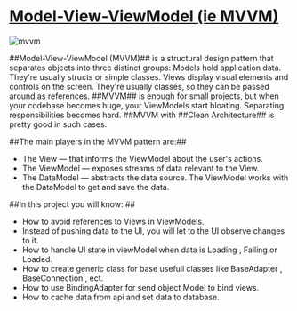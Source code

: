 # [Model-View-ViewModel (ie MVVM)](https://github.com/Alireza-hr/SimpleMVVM)

![mvvm](https://en.wikipedia.org/wiki/Model%E2%80%93view%E2%80%93viewmodel#/media/File:MVVMPattern.png)

##Model-View-ViewModel (MVVM)## is a structural design pattern that separates objects into three distinct groups: Models hold application data. They're usually structs or simple classes. Views display visual elements and controls on the screen. They're usually classes, so they can be passed around as references.
##MVVM## is enough for small projects, but when your codebase becomes huge, your ViewModels start bloating. Separating responsibilities becomes hard. ##MVVM with ##Clean Architecture## is pretty good in such cases.

##The main players in the MVVM pattern are:##
- The View — that informs the ViewModel about the user's actions.
- The ViewModel — exposes streams of data relevant to the View.
- The DataModel — abstracts the data source. The ViewModel works with the DataModel to get and save the data.

##In this project you will know: ##
- How to avoid references to Views in ViewModels.
- Instead of pushing data to the UI, you will let to the UI observe changes to it.
- How to handle UI state in viewModel when data is Loading , Failing or Loaded.
- How to create generic class for base usefull classes like BaseAdapter , BaseConnection , ect.
- How to use BindingAdapter for send object Model to bind views.
- How to cache data from api and set data to database.

